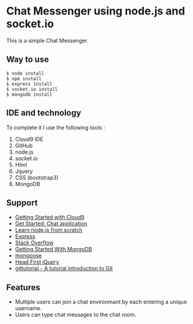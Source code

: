 # Chat Messenger using node.js and socket.io
This is a simple Chat Messenger. 

## Way to use

```
$ node install
$ npm install
$ express install
$ socket.io install
$ mongodb install

```

## IDE and technology

To complete it I use the following tools :
1. Cloud9 IDE
2. GitHub
3. node.js
4. socket.io
5. Html
6. Jquery
7. CSS (bootstrap3)
8. MongoDB

## Support
- [Getting Started with Cloud9](https://docs.c9.io/docs/getting-started)
- [Get Started: Chat application](http://socket.io/get-started/chat/)
- [Learn node.js from scratch](https://www.udemy.com/learn-nodejs-from-scratch2/learn/#/)
- [Express](http://expressjs.com/en/starter/installing.html)
- [Stack Overflow](http://stackoverflow.com/questions/20579747/node-js-and-socket-io-dont-work-on-cloud9-ide)
- [Getting Started With MongoDB](https://docs.mongodb.org/getting-started/node/client/)
- [mongoose](https://github.com/Automattic/mongoose)
- [Head First jQuery](http://cdn.oreillystatic.com/oreilly/booksamplers/9781449393212_sampler.pdf)
- [gittutorial - A tutorial introduction to Git](http://git-scm.com/docs/gittutorial)


## Features
- Multiple users can join a chat environmant by each entering a unique username.
- Users can type chat messages to the chat room.